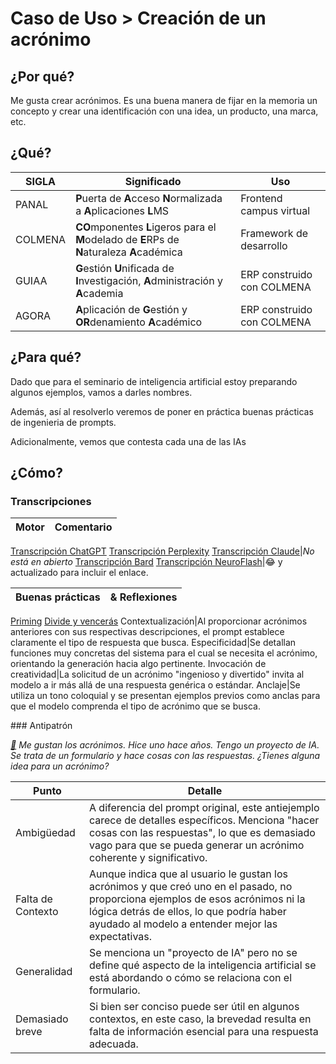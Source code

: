 # Caso de Uso > Creación de un acrónimo

## ¿Por qué?

Me gusta crear acrónimos. Es una buena manera de fijar en la memoria un concepto y crear una identificación con una idea, un producto, una marca, etc.

## ¿Qué?

|SIGLA|Significado|Uso|
|-|-|-|
|PANAL|**P**uerta de **A**cceso **N**ormalizada a **A**plicaciones **L**MS|Frontend campus virtual|
|COLMENA|**CO**mponentes **L**igeros para el **M**odelado de **E**RPs de **N**aturaleza **A**cadémica|Framework de desarrollo|
|GUIAA|**G**estión **U**nificada de **I**nvestigación, **A**dministración y **A**cademia|ERP construido con COLMENA|
|AGORA|**A**plicación de **G**estión y **OR**denamiento **A**cadémico|ERP construido con COLMENA|

## ¿Para qué?

Dado que para el seminario de inteligencia artificial estoy preparando algunos ejemplos, vamos a darles nombres.

Además, así al resolverlo veremos de poner en práctica buenas prácticas de ingenieria de prompts. 

Adicionalmente, vemos que contesta cada una de las IAs

## ¿Cómo?

### Transcripciones 

|Motor|Comentario|
|-|-|
[Transcripción ChatGPT](https://chat.openai.com/share/57e396ef-1732-4321-94c8-a143267c0b01)
[Transcripción Perplexity](https://www.perplexity.ai/search/aeadc97e-3f6b-43f9-8a6c-d6305889b7ea?s=c)
[Transcripción Claude](https://claude.ai/chat/65ccee63-fdde-460a-8f31-7646a677e473)|*No está en abierto*
[Transcripción Bard](/imagenes/acronimos.bard.png)
[Transcripción NeuroFlash](https://app.neuro-flash.com/ai-writer/ac997dc2a342a98ff857177183efff15/preview)|😂 y actualizado para incluir el enlace.

|Buenas prácticas|& Reflexiones
|-|-|
[Priming](/ingenieriaDePrompts/priming.md)
[Divide y vencerás](/ingenieriaDePrompts/divideVenceras.md)
Contextualización|Al proporcionar acrónimos anteriores con sus respectivas descripciones, el prompt establece claramente el tipo de respuesta que busca.
Especificidad|Se detallan funciones muy concretas del sistema para el cual se necesita el acrónimo, orientando la generación hacia algo pertinente.
Invocación de creatividad|La solicitud de un acrónimo "ingenioso y divertido" invita al modelo a ir más allá de una respuesta genérica o estándar.
Anclaje|Se utiliza un tono coloquial y se presentan ejemplos previos como anclas para que el modelo comprenda el tipo de acrónimo que se busca.

### Antipatrón

*[:link:](https://chat.openai.com/share/1523390e-f288-4507-ba1e-179c086c86a4) Me gustan los acrónimos. Hice uno hace años. Tengo un proyecto de IA. Se trata de un formulario y hace cosas con las respuestas. ¿Tienes alguna idea para un acrónimo?*

|Punto|Detalle|
|-|-|
Ambigüedad|A diferencia del prompt original, este antiejemplo carece de detalles específicos. Menciona "hacer cosas con las respuestas", lo que es demasiado vago para que se pueda generar un acrónimo coherente y significativo.
Falta de Contexto|Aunque indica que al usuario le gustan los acrónimos y que creó uno en el pasado, no proporciona ejemplos de esos acrónimos ni la lógica detrás de ellos, lo que podría haber ayudado al modelo a entender mejor las expectativas.
Generalidad|Se menciona un "proyecto de IA" pero no se define qué aspecto de la inteligencia artificial se está abordando o cómo se relaciona con el formulario.
Demasiado breve|Si bien ser conciso puede ser útil en algunos contextos, en este caso, la brevedad resulta en falta de información esencial para una respuesta adecuada.

